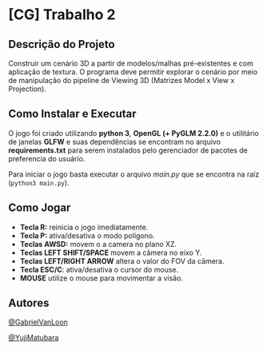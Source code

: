 # [CG] Trabalho 2

## Descrição do Projeto

Construir um cenário 3D a partir de modelos/malhas pré-existentes e com aplicação de textura. O programa deve permitir explorar o cenário por meio de manipulação do pipeline de  Viewing 3D (Matrizes Model x View x Projection).

## Como Instalar e Executar

O jogo foi criado utilizando **python 3**, **OpenGL (+ PyGLM 2.2.0)** e o utilitário de janelas **GLFW** e suas dependências se encontram no arquivo **requirements.txt** para serem instalados pelo gerenciador de pacotes de preferencia do usuário.

Para iniciar o jogo basta executar o arquivo *main.py* que se encontra na raíz (`python3 main.py`).

## Como Jogar

- **Tecla R:** reinicia o jogo imediatamente.
- **Tecla P:** ativa/desativa o modo polígono.
- **Teclas AWSD:** movem o a camera no plano XZ.
- **Teclas LEFT SHIFT/SPACE** movem a câmera no eixo Y.
- **Teclas LEFT/RIGHT ARROW** altera o valor do FOV da câmera.
- **Tecla ESC/C**: ativa/desativa o cursor do mouse.
- **MOUSE** utilize o mouse para movimentar a visão.

## Autores

[@GabrielVanLoon](https://github.com/GabrielVanLoon)

[@YujiMatubara](https://github.com/YujiMatubara)
